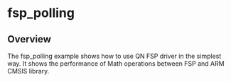 # fsp_polling

## Overview
The fsp_polling example shows how to use QN FSP driver in the simplest way.
It shows the performance of Math operations between FSP and ARM CMSIS library.


